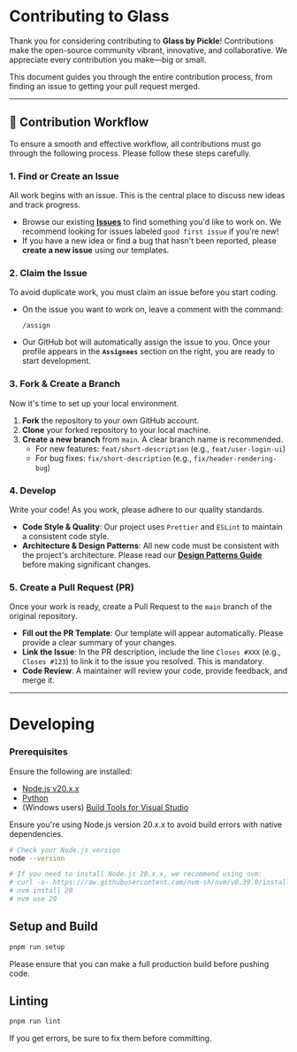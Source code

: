 # Contributing to Glass

Thank you for considering contributing to **Glass by Pickle**! Contributions make the open-source community vibrant, innovative, and collaborative. We appreciate every contribution you make—big or small.

This document guides you through the entire contribution process, from finding an issue to getting your pull request merged.

---

## 🚀 Contribution Workflow

To ensure a smooth and effective workflow, all contributions must go through the following process. Please follow these steps carefully.

### 1. Find or Create an Issue

All work begins with an issue. This is the central place to discuss new ideas and track progress.

-   Browse our existing [**Issues**](https://github.com/pickle-com/glass/issues) to find something you'd like to work on. We recommend looking for issues labeled `good first issue` if you're new!
-   If you have a new idea or find a bug that hasn't been reported, please **create a new issue** using our templates.

### 2. Claim the Issue

To avoid duplicate work, you must claim an issue before you start coding.

-   On the issue you want to work on, leave a comment with the command:
    ```
    /assign
    ```
-   Our GitHub bot will automatically assign the issue to you. Once your profile appears in the **`Assignees`** section on the right, you are ready to start development.

### 3. Fork & Create a Branch

Now it's time to set up your local environment.

1.  **Fork** the repository to your own GitHub account.
2.  **Clone** your forked repository to your local machine.
3.  **Create a new branch** from `main`. A clear branch name is recommended.
    -   For new features: `feat/short-description` (e.g., `feat/user-login-ui`)
    -   For bug fixes: `fix/short-description` (e.g., `fix/header-rendering-bug`)

### 4. Develop

Write your code! As you work, please adhere to our quality standards.

-   **Code Style & Quality**: Our project uses `Prettier` and `ESLint` to maintain a consistent code style.
-   **Architecture & Design Patterns**: All new code must be consistent with the project's architecture. Please read our **[Design Patterns Guide](https://github.com/pickle-com/glass/blob/main/docs/DESIGN_PATTERNS.md)** before making significant changes.

### 5. Create a Pull Request (PR)

Once your work is ready, create a Pull Request to the `main` branch of the original repository.

-   **Fill out the PR Template**: Our template will appear automatically. Please provide a clear summary of your changes.
-   **Link the Issue**: In the PR description, include the line `Closes #XXX` (e.g., `Closes #123`) to link it to the issue you resolved. This is mandatory.
-   **Code Review**: A maintainer will review your code, provide feedback, and merge it.

---

# Developing

### Prerequisites

Ensure the following are installed:
- [Node.js v20.x.x](https://nodejs.org/en/download)
- [Python](https://www.python.org/downloads/)
- (Windows users) [Build Tools for Visual Studio](https://visualstudio.microsoft.com/downloads/)

Ensure you're using Node.js version 20.x.x to avoid build errors with native dependencies.

```bash
# Check your Node.js version
node --version

# If you need to install Node.js 20.x.x, we recommend using nvm:
# curl -o- https://raw.githubusercontent.com/nvm-sh/nvm/v0.39.0/install.sh | bash
# nvm install 20
# nvm use 20
```

## Setup and Build

```bash
pnpm run setup
```
Please ensure that you can make a full production build before pushing code.



## Linting

```bash
pnpm run lint
```

If you get errors, be sure to fix them before committing.